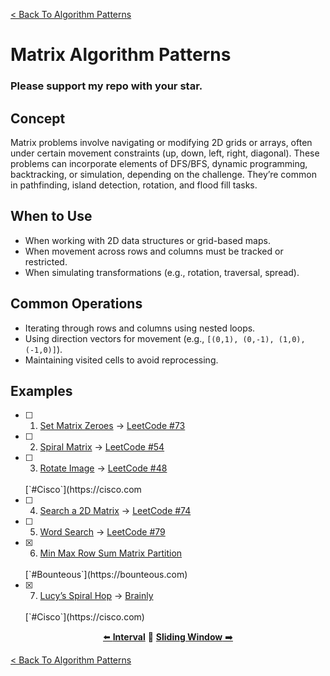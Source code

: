[< Back To Algorithm Patterns](../../)

# Matrix Algorithm Patterns
### Please support my repo with your star.

## Concept
Matrix problems involve navigating or modifying 2D grids or arrays, often under certain movement constraints (up, down, left, right, diagonal). These problems can incorporate elements of DFS/BFS, dynamic programming, backtracking, or simulation, depending on the challenge. They’re common in pathfinding, island detection, rotation, and flood fill tasks.

## When to Use
- When working with 2D data structures or grid-based maps.
- When movement across rows and columns must be tracked or restricted.
- When simulating transformations (e.g., rotation, traversal, spread).

## Common Operations
- Iterating through rows and columns using nested loops.
- Using direction vectors for movement (e.g., `[(0,1), (0,-1), (1,0), (-1,0)]`).
- Maintaining visited cells to avoid reprocessing.

## Examples
- [ ] 1. [Set Matrix Zeroes]() → [LeetCode #73](https://leetcode.com/problems/set-matrix-zeroes)

- [ ] 2. [Spiral Matrix]() → [LeetCode #54](https://leetcode.com/problems/spiral-matrix)

- [ ] 3. [Rotate Image]() → [LeetCode #48](https://leetcode.com/problems/rotate-image)
  <br>
  [`#Cisco`](https://cisco.com

- [ ] 4. [Search a 2D Matrix]() → [LeetCode #74](https://leetcode.com/problems/search-a-2d-matrix)

- [ ] 5. [Word Search]() → [LeetCode #79](https://leetcode.com/problems/word-search)

- [x] 6. [Min Max Row Sum Matrix Partition](min_max_row_sum_matrix_partition/)
  <br>
  [`#Bounteous`](https://bounteous.com)

- [x] 7. [Lucy’s Spiral Hop](lucy_spiral_hop/) → [Brainly](https://brainly.com/question/31047283)
  <br>
  [`#Cisco`](https://cisco.com)

<p align="center">
  <a href="../interval">⬅️ <strong>Interval</strong></a>
  🔸
  <a href="../sliding_window"><strong>Sliding Window</strong> ➡️</a>
</p>

[< Back To Algorithm Patterns](../../)
